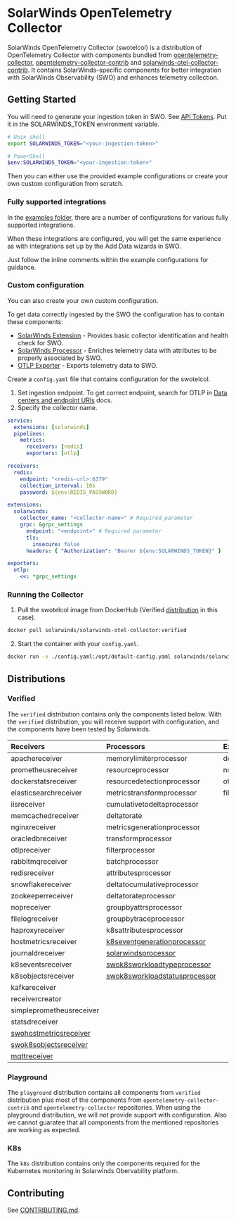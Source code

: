 # SolarWinds OpenTelemetry Collector

SolarWinds OpenTelemetry Collector (swotelcol) is a distribution of OpenTelemetry Collector with components
bundled from [opentelemetry-collector], [opentelemetry-collector-contrib] and [solarwinds-otel-collector-contrib].
It contains SolarWinds-specific components for better integration with SolarWinds Observability (SWO) and enhances telemetry collection.

[opentelemetry-collector]: https://github.com/open-telemetry/opentelemetry-collector
[opentelemetry-collector-contrib]: https://github.com/open-telemetry/opentelemetry-collector-contrib
[solarwinds-otel-collector-contrib]: https://github.com/solarwinds/solarwinds-otel-collector-contrib

## Getting Started

You will need to generate your ingestion token in SWO. See [API Tokens](https://documentation.solarwinds.com/en/success_center/observability/content/settings/api-tokens.htm).
Put it in the SOLARWINDS_TOKEN environment variable.

```sh
# Unix shell
export SOLARWINDS_TOKEN="<your-ingestion-token>"
```

```ps1
# PowerShell
$env:SOLARWINDS_TOKEN="<your-ingestion-token>"
```

Then you can either use the provided example configurations or create your own custom configuration from scratch.

### Fully supported integrations

In the [examples folder](/examples/integrations/), there are a number of configurations for various fully supported integrations.

When these integrations are configured, you will get the same experience as with integrations set up by the Add Data wizards in SWO.

Just follow the inline comments within the example configurations for guidance.

### Custom configuration

You can also create your own custom configuration.

To get data correctly ingested by the SWO the configuration has to contain these components:

- [SolarWinds Extension](https://github.com/solarwinds/solarwinds-otel-collector-contrib/tree/main/extension/solarwindsextension) - Provides basic collector identification and health check for SWO.
- [SolarWinds Processor](https://github.com/solarwinds/solarwinds-otel-collector-contrib/tree/main/processor/solarwindsprocessor) - Enriches telemetry data with attributes to be properly associated by SWO.
- [OTLP Exporter](https://github.com/open-telemetry/opentelemetry-collector/blob/main/exporter/otlpexporter) - Exports telemetry data to SWO.

Create a `config.yaml` file that contains configuration for the swotelcol.

1.  Set ingestion endpoint. To get correct endpoint, search for OTLP in [Data centers and endpoint URIs](https://documentation.solarwinds.com/en/success_center/observability/content/system_requirements/endpoints.htm) docs.
2.  Specify the collector name.

```yaml
service:
  extensions: [solarwinds]
  pipelines:
    metrics:
      receivers: [redis]
      exporters: [otlp]

receivers:
  redis:
    endpoint: "<redis-url>:6379"
    collection_interval: 10s
    password: ${env:REDIS_PASSWORD}

extensions:
  solarwinds:
    collector_name: "<collector-name>" # Required parameter
    grpc: &grpc_settings
      endpoint: "<endpoint>" # Required parameter
      tls:
        insecure: false
      headers: { "Authorization": "Bearer ${env:SOLARWINDS_TOKEN}" }

exporters:
  otlp:
    <<: *grpc_settings
```

### Running the Collector

1. Pull the swotelcol image from DockerHub (Verified [distribution](#distributions) in this case).

```sh
docker pull solarwinds/solarwinds-otel-collector:verified
```

2. Start the container with your `config.yaml`.

```sh
docker run -v ./config.yaml:/opt/default-config.yaml solarwinds/solarwinds-otel-collector:verified
```

## Distributions

### Verified
The `verified` distribution contains only the components listed below. With the `verified` distribution, you will receive support with configuration, and the components have been tested by Solarwinds.


| Receivers     |	Processors        | Exporters  | Extensions | Connectors|
| :---          |	:---           	  | :---       |	:---      |:---|
| apachereceiver        |	memorylimiterprocessor    | debugexporter | filestorage |forwardconnector|
| prometheusreceiver    | resourceprocessor          |	nopexporter	|memorylimiterextension|routingconnector|
| dockerstatsreceiver  | resourcedetectionprocessor |	otlpexporter  |healthcheckextension|[solarwindsentityconnector](https://github.com/solarwinds/solarwinds-otel-collector-contrib/tree/main/connector/solarwindsentityconnector)|
| elasticsearchreceiver | metricstransformprocessor  |	fileexporter	|k8sobserver||
| iisreceiver           | cumulativetodeltaprocessor |		|[solarwindsapmsettingsextension](https://github.com/open-telemetry/opentelemetry-collector-contrib/tree/main/extension/solarwindsapmsettingsextension)||
| memcachedreceiver     | deltatorate       |		|[solarwindsextension](./extension/solarwindsextension) ||
| nginxreceiver         | metricsgenerationprocessor |		|
| oracledbreceiver      | transformprocessor         |		|
| otlpreceiver          | filterprocessor            |		|
| rabbitmqreceiver      | batchprocessor             |		|
| redisreceiver         |	attributesprocessor ||
| snowflakereceiver     |	deltatocumulativeprocessor ||
| zookeeperreceiver     |	deltatorateprocessor ||
|nopreceiver|groupbyattrsprocessor||
|filelogreceiver|groupbytraceprocessor||
|haproxyreceiver|k8sattributesprocessor||
|hostmetricsreceiver|[k8seventgenerationprocessor](https://github.com/solarwinds/solarwinds-otel-collector-contrib/tree/main/processor/k8seventgenerationprocessor)||
|journaldreceiver|[solarwindsprocessor](https://github.com/solarwinds/solarwinds-otel-collector-contrib/tree/main/processor/solarwindsprocessor)||
|k8seventsreceiver|[swok8sworkloadtypeprocessor](https://github.com/solarwinds/solarwinds-otel-collector-contrib/tree/main/processor/swok8sworkloadtypeprocessor)||||
|k8sobjectsreceiver|[swok8sworkloadstatusprocessor](https://github.com/solarwinds/solarwinds-otel-collector-contrib/tree/main/processor/swok8sworkloadstatusprocessor)||||
|kafkareceiver|||||
|receivercreator|||||
|simpleprometheusreceiver|||||
|statsdreceiver|||||
|[swohostmetricsreceiver](https://github.com/solarwinds/solarwinds-otel-collector-contrib/tree/main/receiver/swohostmetricsreceiver)|||||
|[swok8sobjectsreceiver](https://github.com/solarwinds/solarwinds-otel-collector-contrib/tree/main/receiver/swok8sobjectsreceiver)|||||
|[mqttreceiver](https://github.com/solarwinds/solarwinds-otel-collector-contrib/tree/main/receiver/mqttreceiver)|||||

### Playground
The `playground` distribution contains all components from `verified` distribution plus most of the components from `opentelemetry-collector-contrib` and `opentelemetry-collector` repositories. When using the playground distribution, we will not provide support with configuration. Also we cannot guaratee that all components from the mentioned repositories are working as expected.

### K8s
The `k8s` distribution contains only the components required for the Kubernetes monitoring in Solarwinds Obervability platform.

## Contributing

See [CONTRIBUTING.md](./CONTRIBUTING.md).
